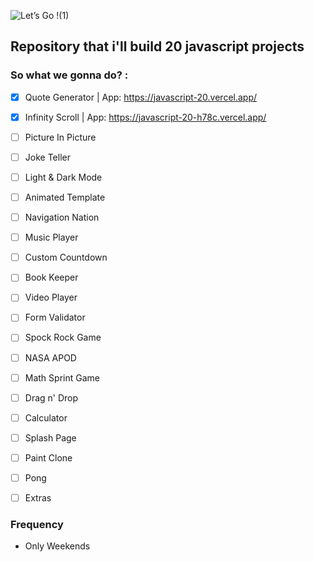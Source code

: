 ![Let’s Go !(1)](https://user-images.githubusercontent.com/82295321/219281847-d20990f5-7cd6-463c-8500-ef5774492e8f.png)

## Repository that i'll build 20 javascript projects 

### So what we gonna do? :
  - [x] Quote Generator | App: https://javascript-20.vercel.app/
  - [x] Infinity Scroll | App: https://javascript-20-h78c.vercel.app/
  - [ ] Picture In Picture
  - [ ] Joke Teller
  - [ ] Light & Dark Mode
  - [ ] Animated Template
  - [ ] Navigation Nation
  - [ ] Music Player
  - [ ] Custom Countdown
  - [ ] Book Keeper
  - [ ] Video Player
  - [ ] Form Validator
  - [ ] Spock Rock Game
  - [ ] NASA APOD
  - [ ] Math Sprint Game
  - [ ] Drag n' Drop
  - [ ] Calculator
  - [ ] Splash Page
  - [ ] Paint Clone
  - [ ] Pong
  - [ ] Extras 
  

### Frequency
  - Only Weekends
  
